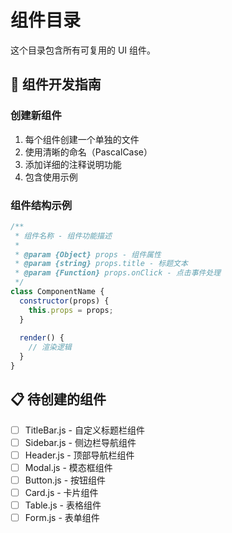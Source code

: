 # 组件目录

这个目录包含所有可复用的 UI 组件。

## 📝 组件开发指南

### 创建新组件
1. 每个组件创建一个单独的文件
2. 使用清晰的命名（PascalCase）
3. 添加详细的注释说明功能
4. 包含使用示例

### 组件结构示例
```javascript
/**
 * 组件名称 - 组件功能描述
 * 
 * @param {Object} props - 组件属性
 * @param {string} props.title - 标题文本
 * @param {Function} props.onClick - 点击事件处理
 */
class ComponentName {
  constructor(props) {
    this.props = props;
  }
  
  render() {
    // 渲染逻辑
  }
}
```

## 📋 待创建的组件

- [ ] TitleBar.js - 自定义标题栏组件
- [ ] Sidebar.js - 侧边栏导航组件  
- [ ] Header.js - 顶部导航栏组件
- [ ] Modal.js - 模态框组件
- [ ] Button.js - 按钮组件
- [ ] Card.js - 卡片组件
- [ ] Table.js - 表格组件
- [ ] Form.js - 表单组件
